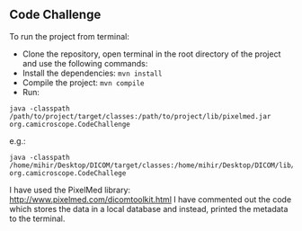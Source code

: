 ## Code Challenge
To run the project from terminal:
- Clone the repository, open terminal in the root directory of the project and use the following commands:
- Install the dependencies:
``` mvn install ```
- Compile the project:
``` mvn compile ```
- Run:
```
java -classpath /path/to/project/target/classes:/path/to/project/lib/pixelmed.jar org.camicroscope.CodeChallenge
```
e.g.:
``` 
java -classpath /home/mihir/Desktop/DICOM/target/classes:/home/mihir/Desktop/DICOM/lib/pixelmed.jar org.camicroscope.CodeChallege
```
I have used the PixelMed library: http://www.pixelmed.com/dicomtoolkit.html
I have commented out the code which stores the data in a local database and instead, printed the metadata to the terminal.
